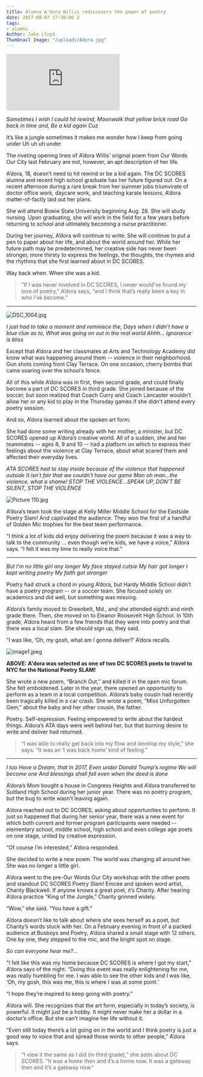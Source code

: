 ```yaml
---
title: Alumna A'dora Willis rediscovers the power of poetry
date: 2017-08-07 17:30:00 Z
tags:
- alumni
Author: Jake Lloyd
Thumbnail Image: "/uploads/Adora.jpg"
---
```


<div class="Embed">
<iframe src="https://www.youtube.com/embed/RMfCPTJs4WQ" frameborder="0" allowfullscreen></iframe>
</div>

*Sometimes I wish I could hit rewind,
Moonwalk that yellow brick road
Go back in time and,
Be a kid again
Cuz*

It’s like a jungle sometimes it makes me wonder how I keep from going under
Uh uh uh under

The riveting opening lines of A’dora Willis’ original poem from Our Words Our City last February are not, however, an apt description of her life.

A’dora, 18, doesn’t need to hit rewind or be a kid again. The DC SCORES alumna and recent high school graduate has her future figured out. On a recent afternoon during a rare break from her summer jobs triumvirate of doctor office work, daycare work, and teaching karate lessons, A’dora matter-of-factly laid out her plans.



She will attend Bowie State University beginning Aug. 28. She will study nursing. Upon graduating, she will work in the field for a few years before returning to school and ultimately becoming a nurse practitioner.

During her journey, A’dora will continue to write. She will continue to put a pen to paper about her life, and about the world around her. While her future path may be predetermined, her creative side has never been stronger, more thirsty to express the feelings, the thoughts, the rhymes and the rhythms that she first learned about in DC SCORES.

Way back when. When she was a kid.

> “If I was never involved in DC SCORES, I never would’ve found my love of poetry,” A’dora says, “and I think that’s really been a key in who I’ve become.”

---

![DSC_1004.jpg](/uploads/DSC_1004.jpg)

*I just had to take a moment and reminisce the,
Days when I didn’t have a blue clue as to,
What was going on out in the real world
Ahhh… Ignorance is bliss*

Except that A’dora and her classmates at Arts and Technology Academy did know what was happening around them -- violence in their neighborhood. Gun shots coming from Clay Terrace. On one occasion, cherry bombs that came soaring over the school’s fence.

All of this while A’dora was in first, then second grade, and could finally become a part of DC SCORES in third grade. She joined because of the soccer, but soon realized that Coach Curry and Coach Lancaster wouldn’t allow her or any kid to play in the Thursday games if she didn’t attend every poetry session.

And so, A’dora learned about the spoken art form.

She had done some writing already with her mother, a minister, but DC SCORES opened up A’dora’s creative world. All of a sudden, she and her teammates -- ages 8, 9 and 10 -- had a platform on which to express their feelings about the violence at Clay Terrace, about what scared them and affected their everyday lives.

*ATA SCORES had to stay inside
because of the violence that happened outside
It isn’t fair that we couldn’t have our game
Man oh man…the violence, what a shame!
STOP THE VIOLENCE…SPEAK UP, DON’T BE SILENT,
STOP THE VIOLENCE*

![Picture 110.jpg](/uploads/Picture%20110.jpg)

A’dora’s team took the stage at Kelly Miller Middle School for the Eastside Poetry Slam! And captivated the audience. They won the first of a handful of Golden Mic trophies for the best team performance.

“I think a lot of kids did enjoy delivering the poem because it was a way to talk to the community  … even though we’re kids, we have a voice,” A’dora says. “I felt it was my time to really voice that.”

---

*But I’m no little girl any longer
My face stayed cutsie
My hair got longer
I kept writing poetry
My faith got stronger*

Poetry had struck a chord in young A’dora, but Hardy Middle School didn’t have a poetry program -- or a soccer team. She focused solely on academics and did well, but something was missing.

A’dora’s family moved to Greenbelt, Md., and she attended eighth and ninth grade there. Then, she moved on to Eleanor Roosevelt High School. In 10th grade, A’dora heard from a few friends that they were into poetry and that there was a local slam. She should sign up, they said.

“I was like, ‘Oh, my gosh, what am I gonna deliver?’ A’dora recalls.

![image1.jpeg](/uploads/image1.jpeg)

**ABOVE: A'dora was selected as one of two DC SCORES poets to travel to NYC for the National Poetry SLAM!**

She wrote a new poem, “Branch Out,” and killed it in the open mic forum. She felt emboldened. Later in the year, there opened an opportunity to perform as a team in a local competition. A’dora’s baby cousin had recently been tragically killed in a car crash. She wrote a poem, “Miss Unforgotten Gem,” about the baby and her other cousin, the father.

Poetry. Self-expression. Feeling empowered to write about the hardest things. A’dora’s ATA days were well behind her, but that burning desire to write and deliver had returned.

> “I was able to really get back into my flow and develop my style,” she says. “It was an ‘I was back home’ kind of feeling.”

---

*I too Have a Dream,
that
In 2017,
Even under Donald Trump’s regime
We will become one
And blessings shall fall even when the deed is done*

A’dora’s Mom bought a house in Congress Heights and A’dora transferred to Suitland High School during her junior year. There was no poetry program, but the bug to write wasn’t leaving again.

A’dora reached out to DC SCORES, asking about opportunities to perform. It just so happened that during her senior year, there was a new event for which both current and former program participants were needed -- elementary school, middle school, high school and even college age poets on one stage, united by creative expression.

“Of course I’m interested,” A’dora responded.

She decided to write a new poem. The world was changing all around her. She was no longer a little girl.

A’dora went to the pre-Our Words Our City workshop with the other poets and standout DC SCORES Poetry Slam! Emcee and spoken word artist, Charity Blackwell. If anyone knows a great poet, it’s Charity. After hearing A’dora practice “King of the Jungle,” Charity grinned widely.

“Wow,” she said. “You have a gift.”

A’dora doesn’t like to talk about where she sees herself as a poet, but Charity’s words stuck with her. On a February evening in front of a packed audience at Busboys and Poetry, A’dora shared a small stage with 12 others. One by one, they stepped to the mic, and the bright spot on stage.

*So can everyone hear me?...*

“I felt like this was my home because DC SCORES is where I got my start,” A’dora says of the night. “Doing this event was really enlightening for me, was really humbling for me. I was able to see the other kids and I was like, ‘Oh, my gosh, this was me, this is where I was at some point.’

“I hope they’re inspired to keep going with poetry.”

A’dora will. She recognizes that the art form, especially in today’s society, is powerful. It might just be a hobby. It might never make her a dollar in a doctor’s office. But she can’t imagine her life without it.

“Even still today there’s a lot going on in the world and I think poetry is just a good way to voice that and spread those words to other people,” A’dora says.

> “I view it the same as I did (in third grade),” she adds about DC SCORES. “It was a home then and it’s a home now. It was a gateway then and it’s a gateway now.”
